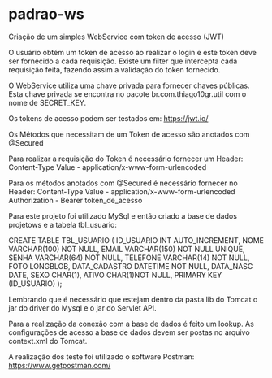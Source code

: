 # padrao-ws
Criação de um simples WebService com token de acesso (JWT)

O usuário obtém um token de acesso ao realizar o login e este token deve ser fornecido a cada requisição. Existe um filter que intercepta cada 
requisição feita, fazendo assim a validação do token fornecido.

O WebService utiliza uma chave privada para fornecer chaves públicas. Esta chave privada se encontra no pacote br.com.thiago10gr.util
com o nome de SECRET_KEY.

Os tokens de acesso podem ser testados em: https://jwt.io/

Os Métodos que necessitam de um Token de acesso são anotados com @Secured 

Para realizar a requisição do Token é necessário fornecer um Header:
Content-Type Value - application/x-www-form-urlencoded

Para os métodos anotados com @Secured é necessário fornecer no Header:
Content-Type Value - application/x-www-form-urlencoded
Authorization - Bearer token_de_acesso

Para este projeto foi utilizado MySql e então criado a base de dados projetows e a tabela tbl_usuario:

CREATE TABLE TBL_USUARIO
(
	ID_USUARIO INT AUTO_INCREMENT,
	NOME VARCHAR(100) NOT NULL,
	EMAIL VARCHAR(150) NOT NULL UNIQUE,
	SENHA VARCHAR(64) NOT NULL,
	TELEFONE VARCHAR(14) NOT NULL,
	FOTO LONGBLOB,
	DATA_CADASTRO DATETIME NOT NULL,
	DATA_NASC DATE,
	SEXO CHAR(1),
	ATIVO CHAR(1)NOT NULL,
	PRIMARY KEY (ID_USUARIO)
);

Lembrando que é necessário que estejam dentro da pasta lib do Tomcat o jar do driver do Mysql e o jar do Servlet API.

Para a realização da conexão com a base de dados é feito um lookup. As configurações de acesso a base de dados devem ser postas no arquivo context.xml do Tomcat.

   <Resource auth="Container"
       driverClassName="com.mysql.jdbc.Driver" 
       global="jdbc/PadraoWS" 
       maxActive="8" maxIdle="4" 
       name="jdbc/PadraoWS" 
       username="root" password="1234" 
       type="javax.sql.DataSource" 
       url="jdbc:mysql://localhost:3306/padraows" /> 
       
      
A realização dos teste foi utilizado o software Postman: https://www.getpostman.com/

       
 
